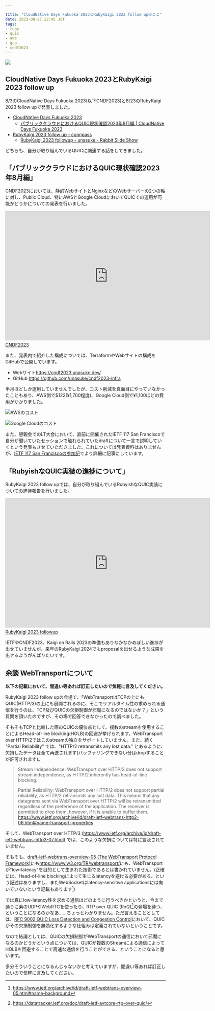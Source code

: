 ```yaml
---

title: "CloudNative Days Fukuoka 2023とRubyKaigi 2023 follow upのこと"
date: 2023-08-27 22:45 JST
tags:
- ruby
- quic
- aws
- gcp
- cndf2023
---
```


![](2023/cndf2023.jpg)

## CloudNative Days Fukuoka 2023とRubyKaigi 2023 follow up
8/3のCloudNative Days Fukuoka 2023(以下CNDF2023)と8/23のRubyKaigi 2023 follow upで発表しました。

* [CloudNative Days Fukuoka 2023](https://event.cloudnativedays.jp/cndf2023)
    * [パブリッククラウドにおけるQUIC現状確認2023年8月編 | CloudNative Days Fukuoka 2023](https://event.cloudnativedays.jp/cndf2023/talks/1890)
* [RubyKaigi 2023 follow up - connpass](https://rhc.connpass.com/event/288535/)
    * [RubyKaigi 2023 followup - unasuke - Rabbit Slide Show](https://slide.rabbit-shocker.org/authors/unasuke/rubykaigi-2023-followup/)

どちらも、自分が取り組んでいるQUICに関連する話をしてきました。

## 「パブリッククラウドにおけるQUIC現状確認2023年8月編」
CNDF2023においては、静的WebサイトとNginxなどのWebサーバーの2つの軸に対し、Public Cloud、特にAWSとGoogle CloudにおいてQUICでの運用が可能かどうかについての発表を行いました。

<iframe src="https://slide.rabbit-shocker.org/authors/unasuke/cndf2023/viewer.html"
        width="640" height="404"
        frameborder="0"
        marginwidth="0"
        marginheight="0"
        scrolling="no"
        style="border: 1px solid #ccc; border-width: 1px 1px 0; box-sizing: content-box; margin-bottom: 5px"
        allowfullscreen> </iframe>
<div style="margin-bottom: 5px">
  <a href="https://slide.rabbit-shocker.org/authors/unasuke/cndf2023/" title="CNDF2023">CNDF2023</a>
</div>

また、発表内で紹介した構成については、TerraformやWebサイトの構成をGitHubで公開しています。

* Webサイト<https://cndf2023.unasuke.dev/>
* GitHub <https://github.com/unasuke/cndf2023-infra>

半月ほどしか運用していませんでしたが、コスト削減を真面目にやっていなかったこともあり、AWS側で$122(&yen;1,700程度)、Google Cloud側で&yen;1,100ほどの費用がかかりました。

![AWSのコスト](2023/cndf2023-aws.png)

![Google Cloudのコスト](2023/cndf2023-gcp.png)

また、懇親会でのLT大会において、直前に開催されたIETF 117 San Franciscoで自分が聞いていたセッションで触れられていたdraftについて一言で説明していくという発表もさせていただきました。これについては発表資料はありませんが、[IETF 117 San Franciscoの参加記](/2023/ietf-117-san-francisco)でより詳細に記事にしています。


## 「RubyishなQUIC実装の進捗について」
RubyKaigi 2023 follow upでは、自分が取り組んでいるRubyishなQUIC実装についての進捗報告を行いました。

<iframe src="https://slide.rabbit-shocker.org/authors/unasuke/rubykaigi-2023-followup/viewer.html"
        width="640" height="404"
        frameborder="0"
        marginwidth="0"
        marginheight="0"
        scrolling="no"
        style="border: 1px solid #ccc; border-width: 1px 1px 0; box-sizing: content-box; margin-bottom: 5px"
        allowfullscreen> </iframe>
<div style="margin-bottom: 5px">
  <a href="https://slide.rabbit-shocker.org/authors/unasuke/rubykaigi-2023-followup/" title="RubyKaigi 2023 followup">RubyKaigi 2023 followup</a>
</div>

IETFやCNDF2023、Kaigi on Rails 2023の準備もありなかなかめぼしい進捗が出せていませんが、来年のRubyKaigi 2024でもproposalを出せるような成果を出せるようがんばりたいです。


## 余談 WebTransportについて
**以下の記載において、間違い等あれば訂正したいので気軽に言及してください。**

RubyKaigi 2023 follow upの会場で、「WebTransportはTCPの上にもQUIC(HTTP/3)の上にも展開されるのに、そこでリアルタイム性の求められる通信を行うのは、TCP及びQUICの欠損制御が邪魔になるのではないか？」という質問を頂いたのですが、その場で回答できなかったので調べました。

そもそもTCPと比較した際のQUICの優位点として、複数のstreamを使用することによるHead-of-line blocking(HOLB)の回避が挙げられます。WebTransport over HTTP/2ではこのstreamの独立をサポートしていません。また、続く "Partial Reliability" では、"HTTP/2 retransmits any lost data." とあるように、欠損したデータは全て再送されます(バッファリングできない分はdropすることが許可されます)。

> Stream Independence:
> WebTransport over HTTP/2 does not support stream independence, as HTTP/2 inherently has head-of-line blocking.
>
> Partial Reliability:
> WebTransport over HTTP/2 does not support partial reliability, as HTTP/2 retransmits any lost data. This means that any datagrams sent via WebTransport over HTTP/2 will be retransmitted regardless of the preference of the application. The receiver is permitted to drop them, however, if it is unable to buffer them.
> <https://www.ietf.org/archive/id/draft-ietf-webtrans-http2-06.html#name-transport-properties>

そして、WebTransport over HTTP/3 (<https://www.ietf.org/archive/id/draft-ietf-webtrans-http3-07.html>) では、このような欠損については特に言及されていません。

そもそも、[draft-ietf-webtrans-overview-05 (The WebTransport Protocol Framework)](https://www.ietf.org/archive/id/draft-ietf-webtrans-overview-05.html)にも<https://www.w3.org/TR/webtransport/>にも、WebTransportが"low-latency"を目的として生まれた技術であるとは書かれていません。(正確には、Head-of-line blockingによって生じるlatencyを避ける必要がある、という記述はありますし、またWebSocketはlatency-sensitive applicationsには向いていないという記載もあります[^webtrans-hol])

[^webtrans-hol]: <https://www.ietf.org/archive/id/draft-ietf-webtrans-overview-05.html#name-background>

では真にlow-latency性を求める通信はどのように行うべきかというと、今まで通りに素のUDPやWebRTCを使ったり、RTP over QUIC (RoQ)[^roq]の登場を待つ、ということになるのかなあ……ちょっとわかりません。ただ言えることとしては、[RFC 9002 QUIC Loss Detection and Congestion Control](https://www.rfc-editor.org/rfc/rfc9002.html)において、QUICがその欠損制御を無効化するような仕組みは定義されていないということです。

[^roq]: <https://datatracker.ietf.org/doc/draft-ietf-avtcore-rtp-over-quic/>

なので結論としては、QUICの欠損制御がWebTransportの通信において邪魔になるのかどうかという点については、QUICが複数のStreamによる通信によってHOLBを回避することで高速な通信を行うことができる、ということになると思います。

多分そういうことになるんじゃないかと考えていますが、間違い等あれば訂正したいので気軽に言及してください。
